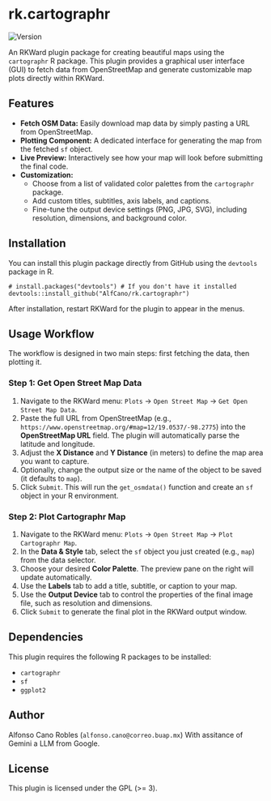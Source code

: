 
# rk.cartographr

![Version](https://img.shields.io/badge/version-0.1.0-blue.svg)

An RKWard plugin package for creating beautiful maps using the `cartographr` R package. This plugin provides a graphical user interface (GUI) to fetch data from OpenStreetMap and generate customizable map plots directly within RKWard.

## Features

-   **Fetch OSM Data:** Easily download map data by simply pasting a URL from OpenStreetMap.
-   **Plotting Component:** A dedicated interface for generating the map from the fetched `sf` object.
-   **Live Preview:** Interactively see how your map will look before submitting the final code.
-   **Customization:**
    -   Choose from a list of validated color palettes from the `cartographr` package.
    -   Add custom titles, subtitles, axis labels, and captions.
    -   Fine-tune the output device settings (PNG, JPG, SVG), including resolution, dimensions, and background color.

## Installation

You can install this plugin package directly from GitHub using the `devtools` package in R.

```{r}
# install.packages("devtools") # If you don't have it installed
devtools::install_github("AlfCano/rk.cartographr")
```

After installation, restart RKWard for the plugin to appear in the menus.

## Usage Workflow

The workflow is designed in two main steps: first fetching the data, then plotting it.

### Step 1: Get Open Street Map Data

1.  Navigate to the RKWard menu: `Plots` -> `Open Street Map` -> `Get Open Street Map Data`.
2.  Paste the full URL from OpenStreetMap (e.g., `https://www.openstreetmap.org/#map=12/19.0537/-98.2775`) into the **OpenStreetMap URL** field. The plugin will automatically parse the latitude and longitude.
3.  Adjust the **X Distance** and **Y Distance** (in meters) to define the map area you want to capture.
4.  Optionally, change the output size or the name of the object to be saved (it defaults to `map`).
5.  Click `Submit`. This will run the `get_osmdata()` function and create an `sf` object in your R environment.

### Step 2: Plot Cartographr Map

1.  Navigate to the RKWard menu: `Plots` -> `Open Street Map` -> `Plot Cartographr Map`.
2.  In the **Data & Style** tab, select the `sf` object you just created (e.g., `map`) from the data selector.
3.  Choose your desired **Color Palette**. The preview pane on the right will update automatically.
4.  Use the **Labels** tab to add a title, subtitle, or caption to your map.
5.  Use the **Output Device** tab to control the properties of the final image file, such as resolution and dimensions.
6.  Click `Submit` to generate the final plot in the RKWard output window.

## Dependencies

This plugin requires the following R packages to be installed:

-   `cartographr`
-   `sf`
-   `ggplot2`

## Author

Alfonso Cano Robles (`alfonso.cano@correo.buap.mx`)
With assitance of Gemini a LLM from Google.

## License

This plugin is licensed under the GPL (>= 3).

